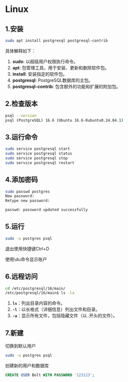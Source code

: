# Linux

## 1.安装

~~~bash
sudo apt install postgresql postgresql-contrib
~~~

具体解释如下：

1. **sudo**: 以超级用户权限执行命令。
2. **apt**: 包管理工具，用于安装、更新和删除软件包。
3. **install**: 安装指定的软件包。
4. **postgresql**: PostgreSQL数据库的主包。
5. **postgresql-contrib**: 包含额外的功能和扩展的附加包。

## 2.检查版本

~~~bash
psql --version
psql (PostgreSQL) 16.6 (Ubuntu 16.6-0ubuntu0.24.04.1)
~~~

## 3.运行命令

~~~bash
sudo service postgresql start
sudo service postgresql status
sudo service postgresql stop
sudo service postgresql restart
~~~

## 4.添加密码

~~~bash
sudo passwd postgres
New password:
Retype new password:

passwd: password updated successfully
~~~

## 5.运行

~~~bash
sudo -u postgres psql
~~~

退出使用快捷键Ctrl+D

使用\du命令显示账户

## 6.远程访问

~~~bash
cd /etc/postgresql/16/main/
/etc/postgresql/16/main$ ls -la
~~~

1. **`ls`**：列出目录内容的命令。
2. **`-l`**：以长格式（详细信息）列出文件和目录。
3. **`-a`**：显示所有文件，包括隐藏文件（以`.`开头的文件）。

## 7.新建

切换到默认用户

~~~bash
sudo -u postgres psql
~~~

创建新的用户和数据库

~~~sql
CREATE USER Bolt WITH PASSWORD '123123';
~~~

